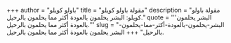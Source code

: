 +++
author = "باولو كويلو"
title = "مقولة باولو كويلو"
description = "مقولة باولو كويلو: البشر يحلمون بالعودة أكثر مما يحلمون بالرحيل."
quote = '''البشر يحلمون بالعودة أكثر مما يحلمون بالرحيل.'''
slug = "البشر-يحلمون-بالعودة-أكثر-مما-يحلمون-بالرحيل"
+++
البشر يحلمون بالعودة أكثر مما يحلمون بالرحيل.
